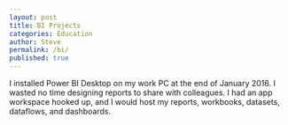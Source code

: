 ```yaml
---
layout: post
title: BI Projects
categories: Education 
author: Steve
permalink: /bi/
published: true
---
```

I installed Power BI Desktop on my work PC at the end of January 2018. I wasted no time designing reports to share with colleagues. I had an app workspace hooked up, and I would host my reports, workbooks, datasets, dataflows, and dashboards. 
